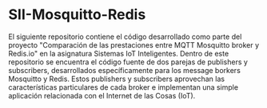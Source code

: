 # SII-Mosquitto-Redis

El siguiente repositorio contiene el código desarrollado como parte del proyecto "Comparación de las prestaciones entre MQTT Mosquitto broker y Redis.io" en la asignatura Sistemas IoT Inteligentes. 
Dentro de este repositorio se encuentra el código fuente de dos parejas de publishers y subscribers, desarrollados específicamente para los message borkers Mosquitto y Redis. Estos publishers y subscribers aprovechan las características particulares de cada broker e implementan una simple aplicación relacionada con el Internet de las Cosas (IoT).
